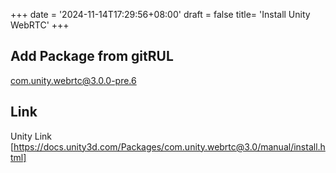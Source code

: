 +++
date = '2024-11-14T17:29:56+08:00'
draft = false
title= 'Install Unity WebRTC'
+++

## Add Package from gitRUL

com.unity.webrtc@3.0.0-pre.6

## Link

Unity Link [https://docs.unity3d.com/Packages/com.unity.webrtc@3.0/manual/install.html]

